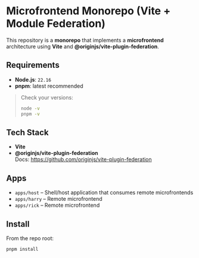 # Microfrontend Monorepo (Vite + Module Federation)

This repository is a **monorepo** that implements a **microfrontend** architecture using **Vite** and **@originjs/vite-plugin-federation**.

## Requirements

- **Node.js**: `22.16`
- **pnpm**: latest recommended

> Check your versions:
>
> ```bash
> node -v
> pnpm -v
> ```

## Tech Stack

- **Vite**
- **@originjs/vite-plugin-federation**  
  Docs: https://github.com/originjs/vite-plugin-federation

## Apps

- `apps/host` – Shell/host application that consumes remote microfrontends
- `apps/harry` – Remote microfrontend
- `apps/rick` – Remote microfrontend

## Install

From the repo root:

```bash
pnpm install